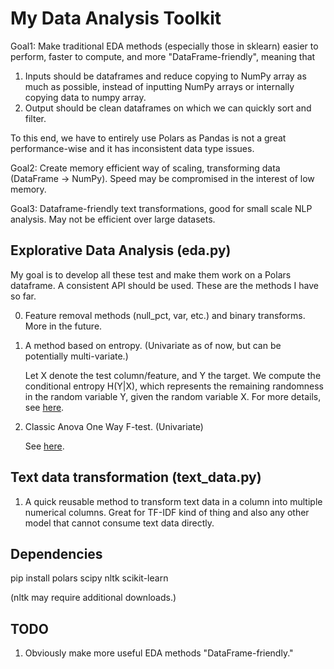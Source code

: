 # My Data Analysis Toolkit

Goal1: Make traditional EDA methods (especially those in sklearn) easier to perform, faster to compute, and more "DataFrame-friendly", meaning that 

1. Inputs should be dataframes and reduce copying to NumPy array as much as possible, instead of inputting NumPy arrays or internally copying data to numpy array.
2. Output should be clean dataframes on which we can quickly sort and filter.

To this end, we have to entirely use Polars as Pandas is not a great performance-wise and it has inconsistent data type issues. 

Goal2: Create memory efficient way of scaling, transforming data (DataFrame -> NumPy). Speed may be compromised in the interest of low memory.

Goal3: Dataframe-friendly text transformations, good for small scale NLP analysis. May not be efficient over large datasets.


## Explorative Data Analysis (eda.py)

My goal is to develop all these test and make them work on a Polars dataframe. A consistent API should be used. These are the methods I have so far.

0. Feature removal methods (null_pct, var, etc.) and binary transforms. More in the future.

1. A method based on entropy. (Univariate as of now, but can be potentially multi-variate.)
    
    Let X denote the test column/feature, and Y the target. We compute the conditional entropy H(Y|X), which represents the remaining randomness in the random variable Y, given the random variable X. For more details, see [here](https://en.wikipedia.org/wiki/Entropy_(information_theory)).

2. Classic Anova One Way F-test. (Univariate) 
    
    See [here](https://saylordotorg.github.io/text_introductory-statistics/s15-04-f-tests-in-one-way-anova.html).

## Text data transformation (text_data.py)

1. A quick reusable method to transform text data in a column into multiple numerical columns. Great for TF-IDF kind of thing and also any other model that cannot consume text data directly. 

## Dependencies

pip install polars scipy nltk scikit-learn

(nltk may require additional downloads.)

## TODO

1. Obviously make more useful EDA methods "DataFrame-friendly."